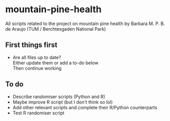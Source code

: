 # mountain-pine-health
All scripts related to the project on mountain pine health by Barbara M. P. B. de Araujo (TUM / Berchtesgaden National Park)

## First things first
- Are all files up to date? <br />
    Either update them or add a to-do below <br />
    Then continue working <br />

## To do
- Describe randomiser scripts (Python and R)
- Maybe improve R script (but I don't think so lol)
- Add other relevant scripts and complete their R/Python counterparts
- Test R randomiser script
